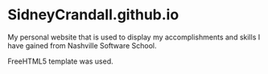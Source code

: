 # SidneyCrandall.github.io

My personal website that is used to display my accomplishments and skills I have gained from Nashville Software School.

FreeHTML5 template was used. 
